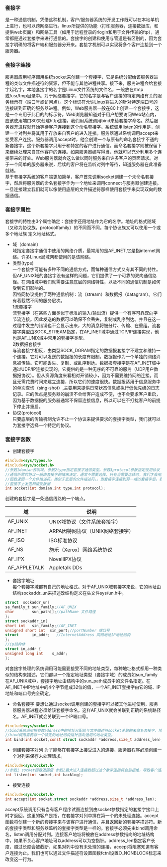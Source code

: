 ### 套接字
是一种通信机制，凭借这种机制，客户/服务器系统的开发工作既可以在本地单机上进行，也可以跨网络进行。linux所提供的功能（打印服务器，连接数据库，和提供web页面）和网络工具（如用于远程登录的rlogin和用于文件传输的ftp），通常都是通过套接字来进行通信的。套接字的创建和使用与管道是有区别的，因为套接字明确的将客户端和服务器分开来。套接字机制可以实现将多个客户连接到一个服务器。
### 套接字连接
服务器应用程序调用系统socket来创建一个套接字，它是系统分配给该服务器进程的类似文件描述符的资源，但不能与其他进程共享。接下来，服务进程会给套接字起名字，本地套接字的名字是Linux文件系统的文件名，一般放在/tmp或/usr/tmp目录中。对于网络套接字，它的名字是与客户连接的特定网络有关的服务标示符（端口号或访问点）。这个标识符允许Linux将进入的针对特定端口号的连接转到正确的服务器进程。例如，Web服务器一般在80上创建一个套接字，这是一个专用于此目的的标示符。Web浏览器知道对于用户想要访问Web站点内，应该使用端口80来创建http连接。我们用系统调用bind来给套接字命名。然后服务器开进程就开始等待客户连接到这个命名套接字。系统调用listen的作用是，创建一个对列并将其用于存放来自客户的进入连接。服务器通过系统调用accept来接受客户连接。服务器调用accept时，他会创建一个与原有的命名套接字不通的新套接字，这个新套接字只用于和特定的客户进行通信。而命名套接字则被保留下来继续处理来自其他客户的连接。如果服务器编写得当，他就可以充分利用多个连接带来的好处。Web服务器就会这么做以同时服务来自许多客户的页面请求。对于一个简单的服务器来说，后续的客户将在监听对列中等待，知道服务器在此准备就绪。  
基于套接字系统的客户端更加简单，客户首先调用socket创建一个未命名套接字，然后将服务器的命名套接字作为一个地址来调用connect与服务器创建连接。一旦连接建立我们就可以像使用底层的文件描述符那样使用套接字来实现双向的数据通信。  
### 套接字属性
套接字的特性由3个属性确定：套接字还用地址作为它的名字。地址的格式随域（又称为协议族，protocolfamily）的不同而不同。每个协议族又可以使用一个或多个地址族 定义地址格式。
- 域（domain）  
域指定套接字通信中使用的网络介质，最常用的是AF_INET,它是指internet网络。许多Linux局域网都使用的是该网络。
- 类型(type)  
一个套接字可能有多种不同的通信方式，而每种通信方式又有其不同的特性。但AF_UNIX域的套接字没有这样的问题，它们提供了一个可靠的双向通信路径。在网络域中我们就需要注意底层的网络特性，以及不同的通信机制是如何受到它们影响的。  
因特网协议提供了两种通信机制：流（stream）和数据报（datagram）。它们有着截然不同的服务层次。  
1流套接字  
流套接字（在某些方面类似于标准的输入/输出流）提供一个有序可靠双向字节流连接。因此发送的数据可以确保不会丢失，复制或乱序到达。并且在这一过程中发生的错误也不会显示出来，大的消息将被分片、传输、在重组。流套接字类型由SOCK_STREAM指定，在AF_INET域中通过TCP/IP连接实现，他也是AF_UNIX域中常用的套接字类型。  
2数据报套接字  
与流套接字相反，由类型SOCK_DGRAM指定的数据报套接字不建立和维持一个连接。它对可以发送的数据报的长度有限制，数据报作为一个单独的网络消息被传输。它可能丢失、复制、或乱序到达。数据报套接字是在AF_INET域中通过UDP/IP连接实现的，它提供的是一种无序的不可靠的服务（UDP用户数据报协议）。但从资源角度来看相对开销较小，因为不需要维持网络连接。而且无需花费时间来建立连接，所以它们的速度很快。数据报适用于信息服务中的单次查询（sing-shot）,主要用来提供日常状态信息或执行低优先级的日志记录。它的优点是服务器的崩溃不会给客户造成不便，也不会要求客户重启，因为基于数据报的服务器通常不保留连接信息，所以可以在不打扰客户的前提下停止并重启。 
- 协议(protocol)  
只要底层的传输机制允许不止一个协议来提供要求的套接字类型，我们就可以为套接字选择一个特定的协议。
### 套接字函数
* 创建套接字
```c
#include<sys/types.h>
#include<sys/socket.h>
//参数1domian表明域，参数2type指定套接字通信类型。参数3protocol参数指定使用协议
//通信所需的协议一般由套接字的域来决定，通常不需要选择，只有当需要选择时，我们才会用到protocol参数。改参数为0表示使用默认协议。
//函数返回一个文件描述符。类似于底层的文件描述符。。当套接字连接到另一端的套接字后。我们可以调用read和write函数。通过描述符在
//套接字上发送和接受数据
int socket(int domian,int type,int protocol);
```
创建的套接字是一条通信线路的一个端点。  

|域|说明|
|---|---|
|AF_UNIX|UNIX域协议（文件系统套接字）|
|AF_INET|ARPA因特网协议（UNIX网络套接字）|
|AF_ISO|ISO标准协议|
|AF_NS|施乐（Xerox）网络系统协议|
|AF_IPX|NovellIPX协议|
|AF_APPLETALK|Appletalk DDs|  
* 套接字地址  
每个套接字域都有自己的地址格式。对于AF_UNIX域套接字来说，它的地址由结构sockaddr_un来描述改结构定义在头文件sys/un.h中。
```c 
struct  sockaddr_un{
sa_family_t sun_family;//AF_UNIX
char        sun_path[];//pathName 文件路径
};
struct sockaddr_in{
short int   sin_family;//AF_INET
unsigned short int  sin_port;//portNumber 端口号 
struct      in_addr;   //InternetAddress 网络地址IP地址结构 
};
//ip结构体
struct in_addr {
unsigned long int    s_addr;
};
```
对套接字处理的系统调用可能需要接受不同的地址类型，每种地址格式都用一种类似的结构来描述，它们都以一个指定地址类型（套接字域）的成员如sun_family在AF_UNIX域中，套接字地址由结构中的sun_path成员中的文件名指定。在AF_INET中IP地址中的4个字节组成32位的值，一个AF_INET套接字由它的域、IP地址和端口号完全确定。  
* 命名套接字
要想让通过socket调用创建的套接字可以被其他进程使用，服务器服务器进程必须给该套接字命名。这样AF_UNIX就会关联到正确的系统路径名。AF_INET就会关联到一个IP端口号。
```c
#include<sys/socket.h>
//bind系统调用把参数address中的地址分配给与文件描述符socket关联的未命名套接字，地址结构的长度由参数address_len传递。地址长度和格式取决于地址族。
//bind调用需要将一个特定的地址结构指针指向通用的地址类型。
int bind(int socket,const struct sockaddr *address,size_t address_len);
```  
* 创建套接字对列
为了能够在套接字上接受进入的连接，服务器程序必须创建一个对列来保存未处理请求。
```c
#include<sys/socket.h>
//参数1 socket函数返回值 参数2最大进入连接数超过这个数字连接将会别拒绝，导致客户连接请求失败
int listen(int socket,int backlog);
```
*  接受连接
```c
#include<sys/socket.h>
int accept(int socket,struct sockaddr *address,size_t *address_len);
```
accept系统调用只有当有客户程序试图连接到由socket参数指定的套接字接口上时才返回。这里的客户是指，在套接字对列中排在第一个的未处理连接。accept函数将创建一个新的套接字来与该客户进行通信，并且返回新的套接字描述符。新的套接字类型和服务器监听的套接字类型是一样的。套接字必须先由bind调用命名，listen调用分配对列。连接客户地址将被放在address参数指向的地址结构中，如果不关心客户地址可以address可以为空指针。address_len指定客户长度，超过长度会被截断，如果对列中没有未处理的连接，accept将阻塞知道有客户连接为止。我们也可以通过文件描述符设置函数fctnl设置O_NONBLOCK标志来改变这一行为。
